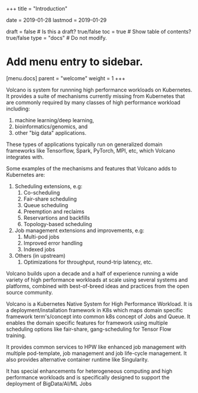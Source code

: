 +++
title = "Introduction"

date = 2019-01-28
lastmod = 2019-01-29

draft = false  # Is this a draft? true/false
toc = true  # Show table of contents? true/false
type = "docs"  # Do not modify.

# Add menu entry to sidebar.
[menu.docs]
  parent = "welcome"
  weight = 1
+++

Volcano is system for runnning high performance workloads on
Kubernetes.  It provides a suite of mechanisms currently missing from
Kubernetes that are commonly required by many classes of high
performance workload including:

1. machine learning/deep learning,
2. bioinformatics/genomics, and 
3. other "big data" applications.

These types of applications typically run on generalized domain
frameworks like Tensorflow, Spark, PyTorch, MPI, etc, which Volcano integrates with.

Some examples of the mechanisms and features that Volcano adds to Kubernetes are:

1. Scheduling extensions, e.g:
    1. Co-scheduling
    2. Fair-share scheduling
    3. Queue scheduling
    4. Preemption and reclaims
    5. Reservartions and backfills
    6. Topology-based scheduling
1. Job management extensions and improvements, e.g:
    1. Multi-pod jobs
    1. Improved error handling
    1. Indexed jobs
1. Others (in upstream)
    1. Optimizations for throughput, round-trip latency, etc.

Volcano builds upon a decade and a half of experience running a wide
variety of high performance workloads at scale using several systems
and platforms, combined with best-of-breed ideas and practices from
the open source community.


Volcano is a Kubernetes Native System for High Performance Workload. It is a deployment/installation framework in K8s which maps domain specific framework term's/concept into common k8s concept of Jobs and Queue. It enables the domain specific features for framework using multiple scheduling options like fair-share, gang-scheduling for Tensor Flow training.  

 
It provides common services to HPW like enhanced job management with multiple pod-template, job management and job life-cycle management. It also provides alternative container runtime like Singularity.   

It has special enhancements for heterogeneous computing and high performance workloads and is specifically designed to support the deployment of BigData/AI/ML Jobs
